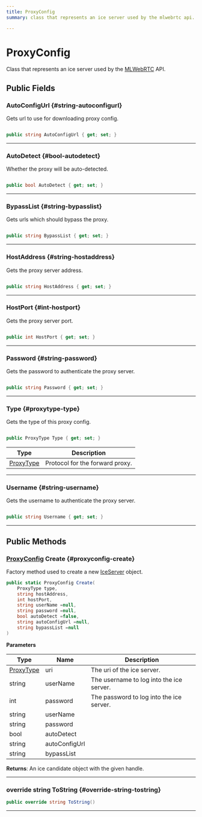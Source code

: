 ```yaml
---
title: ProxyConfig
summary: class that represents an ice server used by the mlwebrtc api. 

---
```


# ProxyConfig




Class that represents an ice server used by the [MLWebRTC](/versioned_docs/version-31-Aug-2023/unity-api/api/UnityEngine.XR.MagicLeap/MLWebRTC/UnityEngine.XR.MagicLeap.MLWebRTC.md) API.   





## Public Fields

### AutoConfigUrl {#string-autoconfigurl}

Gets url to use for downloading proxy config. 

```csharp

public string AutoConfigUrl { get; set; }

```






-----------

### AutoDetect {#bool-autodetect}

Whether the proxy will be auto-detected. 

```csharp

public bool AutoDetect { get; set; }

```






-----------

### BypassList {#string-bypasslist}

Gets urls which should bypass the proxy. 

```csharp

public string BypassList { get; set; }

```






-----------

### HostAddress {#string-hostaddress}

Gets the proxy server address. 

```csharp

public string HostAddress { get; set; }

```






-----------

### HostPort {#int-hostport}

Gets the proxy server port. 

```csharp

public int HostPort { get; set; }

```






-----------

### Password {#string-password}

Gets the password to authenticate the proxy server. 

```csharp

public string Password { get; set; }

```






-----------

### Type {#proxytype-type}

Gets the type of this proxy config. 

```csharp

public ProxyType Type { get; set; }

```

| Type | Description  | 
|--|--|
| [ProxyType](/versioned_docs/version-31-Aug-2023/unity-api/api/UnityEngine.XR.MagicLeap/MLWebRTC/UnityEngine.XR.MagicLeap.MLWebRTC.md#enums-proxytype) | Protocol for the forward proxy.  |





-----------

### Username {#string-username}

Gets the username to authenticate the proxy server. 

```csharp

public string Username { get; set; }

```






-----------

## Public Methods

### [ProxyConfig](/versioned_docs/version-31-Aug-2023/unity-api/api/UnityEngine.XR.MagicLeap/MLWebRTC/UnityEngine.XR.MagicLeap.MLWebRTC.ProxyConfig.md) Create {#proxyconfig-create}

Factory method used to create a new [IceServer](/versioned_docs/version-31-Aug-2023/unity-api/api/UnityEngine.XR.MagicLeap/MLWebRTC/UnityEngine.XR.MagicLeap.MLWebRTC.IceServer.md) object. 

```csharp
public static ProxyConfig Create(
    ProxyType type,
    string hostAddress,
    int hostPort,
    string userName =null,
    string password =null,
    bool autoDetect =false,
    string autoConfigUrl =null,
    string bypassList =null
)
```


**Parameters**

| Type | Name  | Description  | 
|--|--|--|
| [ProxyType](/versioned_docs/version-31-Aug-2023/unity-api/api/UnityEngine.XR.MagicLeap/MLWebRTC/UnityEngine.XR.MagicLeap.MLWebRTC.md#enums-proxytype) |uri|The uri of the ice server.|
| string |userName|The username to log into the ice server.|
| int |password|The password to log into the ice server.|
| string |userName||
| string |password||
| bool |autoDetect||
| string |autoConfigUrl||
| string |bypassList||






**Returns**: An ice candidate object with the given handle.



-----------

### override string ToString {#override-string-tostring}

```csharp
public override string ToString()
```






-----------


